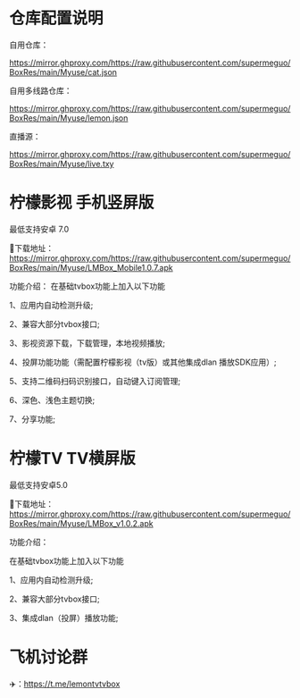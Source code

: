 # 仓库配置说明

自用仓库：

https://mirror.ghproxy.com/https://raw.githubusercontent.com/supermeguo/BoxRes/main/Myuse/cat.json

自用多线路仓库：

https://mirror.ghproxy.com/https://raw.githubusercontent.com/supermeguo/BoxRes/main/Myuse/lemon.json 

直播源：

https://mirror.ghproxy.com/https://raw.githubusercontent.com/supermeguo/BoxRes/main/Myuse/live.txy

# 柠檬影视 手机竖屏版
最低支持安卓 7.0

📃下载地址：https://mirror.ghproxy.com/https://raw.githubusercontent.com/supermeguo/BoxRes/main/Myuse/LMBox_Mobile1.0.7.apk

功能介绍：
在基础tvbox功能上加入以下功能

1、应用内自动检测升级;

2、兼容大部分tvbox接口;

3、影视资源下载，下载管理，本地视频播放;

4、投屏功能功能（需配置柠檬影视（tv版）或其他集成dlan 播放SDK应用）;

5、支持二维码扫码识别接口，自动键入订阅管理;

6、深色、浅色主题切换;

7、分享功能;

# 柠檬TV  TV横屏版
最低支持安卓5.0

📃下载地址：https://mirror.ghproxy.com/https://raw.githubusercontent.com/supermeguo/BoxRes/main/Myuse/LMBox_v1.0.2.apk

功能介绍：

在基础tvbox功能上加入以下功能

1、应用内自动检测升级;

2、兼容大部分tvbox接口;

3、集成dlan（投屏）播放功能;

# 飞机讨论群  
✈️：https://t.me/lemontvtvbox
